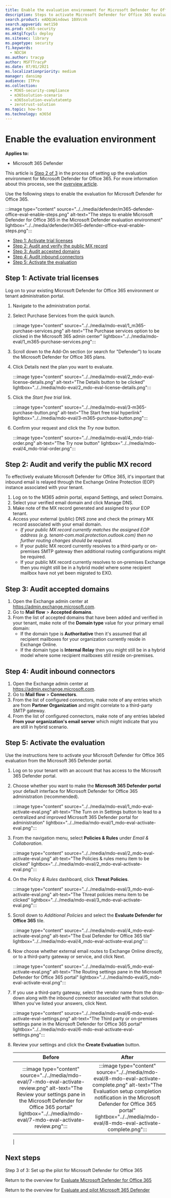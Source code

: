 ```yaml
---
title: Enable the evaluation environment for Microsoft Defender for Office 365 in your production environment
description: Steps to activate Microsoft Defender for Office 365 evaluation, with trial licenses, MX record handling, & auditing of accepted domains and inbound connections.
search.product: eADQiWindows 10XVcnh
search.appverid: met150
ms.prod: m365-security
ms.mktglfcycl: deploy
ms.sitesec: library
ms.pagetype: security
f1.keywords: 
  - NOCSH
ms.author: tracyp
author: MSFTTracyP
ms.date: 07/01/2021
ms.localizationpriority: medium
manager: dansimp
audience: ITPro
ms.collection: 
  - M365-security-compliance
  - m365solution-scenario
  - m365solution-evalutatemtp
  - zerotrust-solution
ms.topic: how-to
ms.technology: m365d
---
```


# Enable the evaluation environment

**Applies to:**
- Microsoft 365 Defender

This article is [Step 2 of 3](eval-defender-office-365-overview.md) in the process of setting up the evaluation environment for Microsoft Defender for Office 365. For more information about this process, see the [overview article](eval-defender-office-365-overview.md).

Use the following steps to enable the evaluation for Microsoft Defender for Office 365.

:::image type="content" source="../../media/defender/m365-defender-office-eval-enable-steps.png" alt-text="The steps to enable Microsoft Defender for Office 365 in the Microsoft Defender evaluation environment" lightbox="../../media/defender/m365-defender-office-eval-enable-steps.png":::

- [Step 1: Activate trial licenses](#step-1-activate-trial-licenses)
- [Step 2: Audit and verify the public MX record](#step-2-audit-and-verify-the-public-mx-record)
- [Step 3: Audit accepted domains](#step-3-audit-accepted-domains)
- [Step 4: Audit inbound connectors](#step-4-audit-inbound-connectors)
- [Step 5: Activate the evaluation](#step-5-activate-the-evaluation)

## Step 1: Activate trial licenses

Log on to your existing Microsoft Defender for Office 365 environment or tenant administration portal.

1. Navigate to the administration portal.
2. Select Purchase Services from the quick launch.

   :::image type="content" source="../../media/mdo-eval/1_m365-purchase-services.png" alt-text="The  Purchase services option to be clicked in the Microsoft 365 admin center" lightbox="../../media/mdo-eval/1_m365-purchase-services.png":::

3. Scroll down to the Add-On section (or search for "Defender") to locate the Microsoft Defender for Office 365 plans.
4. Click Details next the plan you want to evaluate.

   :::image type="content" source="../../media/mdo-eval/2_mdo-eval-license-details.png" alt-text="The Details button to be clicked" lightbox="../../media/mdo-eval/2_mdo-eval-license-details.png":::

5. Click the *Start free trial* link.

   :::image type="content" source="../../media/mdo-eval/3-m365-purchase-button.png" alt-text="The Start free trial hyperlink" lightbox="../../media/mdo-eval/3-m365-purchase-button.png":::

6. Confirm your request and click the *Try now* button.

   :::image type="content" source="../../media/mdo-eval/4_mdo-trial-order.png" alt-text="The Try now button" lightbox="../../media/mdo-eval/4_mdo-trial-order.png":::

## Step 2: Audit and verify the public MX record

To effectively evaluate Microsoft Defender for Office 365, it's important that inbound email is relayed through the Exchange Online Protection (EOP) instance associated with your tenant.

1. Log on to the M365 admin portal, expand Settings, and select Domains.
2. Select your verified email domain and click Manage DNS.
3. Make note of the MX record generated and assigned to your EOP tenant.
4. Access your external (public) DNS zone and check the primary MX record associated with your email domain.
    - *If your public MX record currently matches the assigned EOP address (e.g. tenant-com.mail.protection.outlook.com) then no further routing changes should be required*.
    - If your public MX record currently resolves to a third-party or on-premises SMTP gateway then additional routing configurations might be required.
    - If your public MX record currently resolves to on-premises Exchange then you might still be in a hybrid model where some recipient mailbox have not yet been migrated to EXO.

## Step 3: Audit accepted domains

1. Open the Exchange admin center at <https://admin.exchange.microsoft.com>.
1. Go to **Mail flow** \> **Accepted domains**.
1. From the list of accepted domains that have been added and verified in your tenant, make note of the **Domain type** value for your primary email domain:
    - If the domain type is **Authoritative** then it's assumed that all recipient mailboxes for your organization currently reside in Exchange Online.
    - If the domain type is **Internal Relay** then you might still be in a hybrid model where some recipient mailboxes still reside on-premises.

## Step 4: Audit inbound connectors

1. Open the Exchange admin center at <https://admin.exchange.microsoft.com>.
1. Go to **Mail flow** \> **Connectors**.
1. From the list of configured connectors, make note of any entries which are from **Partner Organization** and might correlate to a third-party SMTP gateway.
1. From the list of configured connectors, make note of any entries labeled **From your organization's email server** which might indicate that you are still in hybrid scenario.

## Step 5: Activate the evaluation

Use the instructions here to activate your Microsoft Defender for Office 365 evaluation from the Microsoft 365 Defender portal.

1. Log on to your tenant with an account that has access to the Microsoft 365 Defender portal.
2. Choose whether you want to make the **Microsoft 365 Defender portal** your default interface for Microsoft Defender for Office 365 administration (recommended).

   :::image type="content" source="../../media/mdo-eval/1_mdo-eval-activate-eval.png" alt-text="The Turn on in Settings button to lead to a centralized and improved Microsoft 365 Defender portal for administration" lightbox="../../media/mdo-eval/1_mdo-eval-activate-eval.png":::

3. From the navigation menu, select **Policies & Rules** under *Email & Collaboration*.

   :::image type="content" source="../../media/mdo-eval/2_mdo-eval-activate-eval.png" alt-text="The Policies & rules menu item to be clicked" lightbox="../../media/mdo-eval/2_mdo-eval-activate-eval.png":::

4. On the *Policy & Rules* dashboard, click **Threat Policies**.

   :::image type="content" source="../../media/mdo-eval/3_mdo-eval-activate-eval.png" alt-text="The Threat policies menu item to be clicked" lightbox="../../media/mdo-eval/3_mdo-eval-activate-eval.png":::

5. Scroll down to *Additional Policies* and select the **Evaluate Defender for Office 365** tile.

   :::image type="content" source="../../media/mdo-eval/4_mdo-eval-activate-eval.png" alt-text="The Eval Defender for Office 365 tile" lightbox="../../media/mdo-eval/4_mdo-eval-activate-eval.png":::

6. Now choose whether external email routes to Exchange Online directly, or to a third-party gateway or service, and click Next.

   :::image type="content" source="../../media/mdo-eval/5_mdo-eval-activate-eval.png" alt-text="The Routing settings pane in the Microsoft Defender for Office 365 portal" lightbox="../../media/mdo-eval/5_mdo-eval-activate-eval.png":::

7. If you use a third-party gateway, select the vendor name from the drop-down along with the inbound connector associated with that solution. When you've listed your answers, click Next.

   :::image type="content" source="../../media/mdo-eval/6-mdo-eval-activate-eval-settings.png" alt-text="The Third party or on-premises settings pane in the Microsoft Defender for Office 365 portal" lightbox="../../media/mdo-eval/6-mdo-eval-activate-eval-settings.png":::

8. Review your settings and click the **Create Evaluation** button.

   |Before|After|
   |:---:|:---:|
   |:::image type="content" source="../../media/mdo-eval/7-mdo-eval-activate-review.png" alt-text="The Review your settings pane in the Microsoft Defender for Office 365 portal" lightbox="../../media/mdo-eval/7-mdo-eval-activate-review.png":::|:::image type="content" source="../../media/mdo-eval/8-mdo-eval-activate-complete.png" alt-text="The Evaluation setup completion notification in the Microsoft Defender for Office 365 portal" lightbox="../../media/mdo-eval/8-mdo-eval-activate-complete.png":::|
   |

## Next steps

Step 3 of 3: Set up the pilot for Microsoft Defender for Office 365

Return to the overview for [Evaluate Microsoft Defender for Office 365](eval-defender-office-365-overview.md)

Return to the overview for [Evaluate and pilot Microsoft 365 Defender](eval-overview.md)
